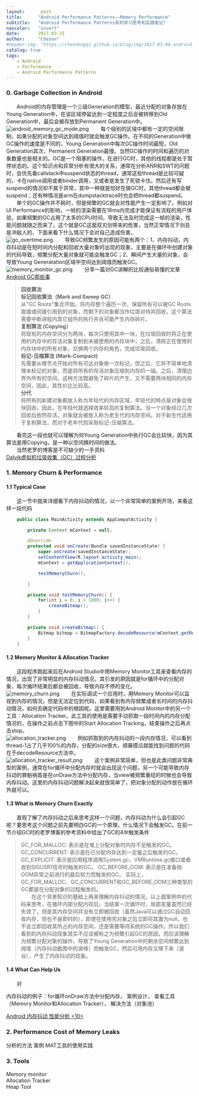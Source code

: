 ```yaml
---
layout:      post
title:      "Android Performance Patterns——Memory Performance"
subtitle:   "Android Performance Patterns系列学习思考和实践笔记"
navcolor:   "invert"
date:       2017-03-15
author:     "Cheson"
#header-img: "https://chendongqi.github.io/blog/img/2017-03-08-android_perf_patterns_overview/android_perf_patterns_common.png"
catalog: true
tags:
    - Android
    - Performance
    - Android Performance Patterns
---
```


### 0. Garbage Collection in Android

&emsp;&emsp;Android的内存管理是一个三级Generation的模型，最近分配的对象存放在Young Generation中，在该区域停留达到一定程度之后会被转移到Old Generation中，最后会被存放到Permanent Generation中。    
![android_memory_gc_mode.png](https://chendongqi.github.io/blog/img/2017-03-16-android_perf_patterns_memory/android_memory_gc_mode.png)
&emsp;&emsp;每个级别的区域中都有一定的空间限制，如果分配的对象空间达到阈值时就会触发GC操作。在不同的Generation中做GC操作的速度是不同的，Young Generation中每次GC操作时间最短，Old Generation其次，Permanent Generation最慢。当然GC操作的时间和遍历的对象数量也是相关的。GC是一个阻塞的操作，在进行GC时，其他的线程都是处于暂停状态的。这个知识点和异常分析有很大的关系，通常在分析ANR和SWT的问题时，会优先看callstack中suspend状态的thread，通常这些thread是比较可疑的，卡在native调用或者binder调用，又或者是发生了死锁卡住。然后还有写suspend的情况却不属于异常，其中一种就是恰好在做GC时，其他thread都会被suspend；还有种情况是arm在dumpstacktrace时也会把thread都suspend。  
&emsp;&emsp;单个的GC操作并不耗时，但是频繁的GC就会对性能产生一定影响了。例如对UI Performance的影响，一帧的渲染需要在16ms内完成才能保证有流程的用户体验，如果频繁的GC占用了太多的CPU时间，导致无法及时完成这一帧的渲染，性能问题就随之而来了。这个就是GC这面双刃剑带来的危害，当然正常情况下剑总是冲敌人的，下面来看下什么情况下会对自己造成伤害。  
![gc_overtime.png](https://chendongqi.github.io/blog/img/2017-03-16-android_perf_patterns_memory/gc_overtime.png)
&emsp;&emsp;导致GC频繁发生的原因可能有两个：1、内存抖动，内存抖动是在短时间内分配和回收大量对象时出现的现象，主要是在循环中创建对象的代码导致，频繁分配大量对象就可能会触发GC；2、瞬间产生大量的对象，会导致Young Generatation区域中空间达到阈值而触发GC。  
![memory_monitor_gc.png](https://chendongqi.github.io/blog/img/2017-03-16-android_perf_patterns_memory/memory_monitor_gc.png)
&emsp;&emsp;分享一篇对GC讲解的比较通俗易懂的文章  
[Android GC那些事](https://zhuanlan.zhihu.com/p/20282779?columnSlug=magilu)
> **回收算法**  
**标记回收算法（Mark and Sweep GC）**  
从"GC Roots"集合开始，将内存整个遍历一次，保留所有可以被GC Roots直接或间接引用到的对象，而剩下的对象都当作垃圾对待并回收，这个算法需要中断进程内其它组件的执行并且可能产生内存碎片。  
**复制算法 (Copying）**  
将现有的内存空间分为两块，每次只使用其中一块，在垃圾回收时将正在使用的内存中的存活对象复制到未被使用的内存块中，之后，清除正在使用的内存块中的所有对象，交换两个内存的角色，完成垃圾回收。  
**标记-压缩算法 (Mark-Compact)**  
先需要从根节点开始对所有可达对象做一次标记，但之后，它并不简单地清理未标记的对象，而是将所有的存活对象压缩到内存的一端。之后，清理边界外所有的空间。这种方法既避免了碎片的产生，又不需要两块相同的内存空间，因此，其性价比比较高。  
**分代**  
将所有的新建对象都放入称为年轻代的内存区域，年轻代的特点是对象会很快回收，因此，在年轻代就选择效率较高的复制算法。当一个对象经过几次回收后依然存活，对象就会被放入称为老生代的内存空间。对于新生代适用于复制算法，而对于老年代则采取标记-压缩算法。  

&emsp;&emsp;看完这一段也就可以理解为何Young Generation中执行GC会比较快，因为其算法是用Copying，是一种以空间换时间的做法。  
&emsp;&emsp;当然老罗的博客是不可缺少的一手资料    
[Dalvik虚拟机垃圾收集（GC）过程分析](http://blog.csdn.net/luoshengyang/article/details/41822747)    


### 1. Memory Churn & Performance

#### 1.1 Typical Case

&emsp;&emsp;这一节中就来详细看下内存抖动的情况，以一个非常简单的案例开场，来看这样一段代码  
```java
    public class MainActivity extends AppCompatActivity {

        private Context mContext = null;

        @Override
        protected void onCreate(Bundle savedInstanceState) {
            super.onCreate(savedInstanceState);
            setContentView(R.layout.activity_main);
            mContext = getApplicationContext();

            testMemoryChurn();

        }

        private void testMemoryChurn() {
            for(int i = 0; i < 1000; i++) {
                createBitmap();
            }
        }

        private void createBitmap() {
            Bitmap bitmap = BitmapFactory.decodeResource(mContext.getResources(),R.drawable.android_perf_patterns_common);
        }
    }
```

#### 1.2 Memory Monitor & Allocation Tracker

&emsp;&emsp;这段程序跑起来后在Android Studio中用Memory Monitor工具来查看内存的情况，出现了非常明显的内存抖动情况，其引发的原因就是for循环中的分配对象，每次循环结束后都会被回收，导致内存不停的变化。    
![memory_churn.png](https://chendongqi.github.io/blog/img/2017-03-16-android_perf_patterns_memory/memory_churn.png)
&emsp;&emsp;在实际调试一个应用时，用Memory Monitor可以监视到内存的情况，但是无法定位到代码，如果看到有内存频繁或者长时间的内存抖动情况，如何去确定代码中的根因呢。这里需要用到Android Monitor中的另一个工具：Allocation Tracker。此工具的使用是需要手动抓取一段时间内的内存分配情况的，在操作之前点击下图中的Start Allocation Tracking，结束操作之后再点击stop。  
![allocation_tracker.png](https://chendongqi.github.io/blog/img/2017-03-16-android_perf_patterns_memory/allocation_tracker.png)
&emsp;&emsp;例如抓取到的内存抖动的一段内存情况，可以看到thread-1占了几乎100%的内存，分配的size很大，顺藤摸瓜就能找到问题的代码在于decodeResource方法中。  
![allocation_tracker_result.png](https://chendongqi.github.io/blog/img/2017-03-16-android_perf_patterns_memory/allocation_tracker_result.png)
&emsp;&emsp;这个案例非常简单，但也是此类问题非常典型的案例，通常在for循环中分配内存时就会出现这个问题，另一个可能导致内存抖动的罪魁祸首是在onDraw方法中分配内存，当view被频繁重绘的时候也会导致内存抖动。这里的内存抖动问题解决起来就很简单了，把对象分配的动作放在循环外就可以。  

#### 1.3 What is Memory Churn Exactly 

&emsp;&emsp;直观了解了内存抖动之后来思考这样一个问题，内存抖动为什么会引起GC呢？要思考这个问题之前先要明白GC的一个原理，什么情况下会触发GC。在前一节介绍GC时的老罗博客的参考资料中给出了GC的4中触发条件    
> GC_FOR_MALLOC: 表示是在堆上分配对象时内存不足触发的GC。
GC_CONCURRENT: 表示是在已分配内存达到一定量之后触发的GC。
GC_EXPLICIT: 表示是应用程序调用System.gc、VMRuntime.gc接口或者收到SIGUSR1信号时触发的GC。
GC_BEFORE_OOM: 表示是在准备抛OOM异常之前进行的最后努力而触发的GC。
实际上，GC_FOR_MALLOC、GC_CONCURRENT和GC_BEFORE_OOM三种类型的GC都是在分配对象的过程触发的。  
&emsp;&emsp;在这个背景知识的基础上再来理解内存抖动的情况，以上面案例中的代码来思考，在循环内部分配内存后，当结束一次循环时，局部变量虽然已经失效了，但是其内存空间并没有立即被回收（虽然Java可以通过GC自动回收内存，但也不是即时的），即使在使用完对象之后立即将其置为null，也不会立即回收其所占的内存空间，还是需要等待系统的GC操作。所以我们看到的内存抖动现象其实不应该被称之为频繁引起GC的原因，而应该理解为频繁分配对象的操作，导致了Young Generation中的剩余空间频繁达到阈值（内存抖动截图中的波峰）而触发GC，然后可用内存又降下来（波谷），产生了内存抖动的现象。  

#### 1.4 What Can Help Us

&emsp;&emsp;对



内存抖动的例子：for循环onDraw方法中分配内存，
案例设计，
查看工具（Memory Monitor和Allocation Tracker），
解决方法（对象池）

[Android 内存抖动 性能分析 <10>](http://blog.csdn.net/qq_31726827/article/details/50514263)

### 2. Performance Cost of Memory Leaks

分析的方法
案例
MAT工具的使用实践



### 3. Tools

Memory monitor  
Allocation Tracker  
Heap Tool

